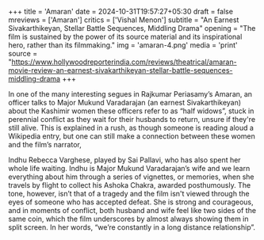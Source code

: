 +++
title = 'Amaran'
date = 2024-10-31T19:57:27+05:30
draft = false
mreviews = ['Amaran']
critics = ['Vishal Menon']
subtitle = "An Earnest Sivakarthikeyan, Stellar Battle Sequences, Middling Drama"
opening = "The film is sustained by the power of its source material and its inspirational hero, rather than its filmmaking."
img = 'amaran-4.png'
media = 'print'
source = "https://www.hollywoodreporterindia.com/reviews/theatrical/amaran-movie-review-an-earnest-sivakarthikeyan-stellar-battle-sequences-middling-drama
+++

In one of the many interesting segues in Rajkumar Periasamy’s Amaran, an officer talks to Major Mukund Varadarajan (an earnest Sivakarthikeyan) about the Kashimir women these officers refer to as “half widows”, stuck in perennial conflict as they wait for their husbands to return, unsure if they're still alive. This is explained in a rush, as though someone is reading aloud a Wikipedia entry, but one can still make a connection between these women and the film’s narrator,

Indhu Rebecca Varghese, played by Sai Pallavi, who has also spent her whole life waiting. Indhu is Major Mukund Varadarajan’s wife and we learn everything about him through a series of vignettes, or memories, when she travels by flight to collect his Ashoka Chakra, awarded posthumously. The tone, however, isn’t that of a tragedy and the film isn't viewed through the eyes of someone who has accepted defeat. She is strong and courageous, and in moments of conflict, both husband and wife feel like two sides of the same coin, which the film underscores by almost always showing them in split screen. In her words, “we’re constantly in a long distance relationship”.
